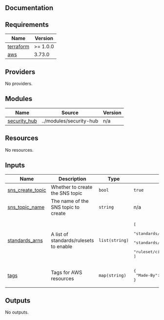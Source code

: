 ## Documentation

<!-- BEGINNING OF PRE-COMMIT-TERRAFORM DOCS HOOK -->
## Requirements

| Name | Version |
|------|---------|
| <a name="requirement_terraform"></a> [terraform](#requirement\_terraform) | >= 1.0.0 |
| <a name="requirement_aws"></a> [aws](#requirement\_aws) | 3.73.0 |

## Providers

No providers.

## Modules

| Name | Source | Version |
|------|--------|---------|
| <a name="module_security_hub"></a> [security\_hub](#module\_security\_hub) | ../modules/security-hub | n/a |

## Resources

No resources.

## Inputs

| Name | Description | Type | Default | Required |
|------|-------------|------|---------|:--------:|
| <a name="input_sns_create_topic"></a> [sns\_create\_topic](#input\_sns\_create\_topic) | Whether to create the SNS topic | `bool` | `true` | no |
| <a name="input_sns_topic_name"></a> [sns\_topic\_name](#input\_sns\_topic\_name) | The name of the SNS topic to create | `string` | n/a | yes |
| <a name="input_standards_arns"></a> [standards\_arns](#input\_standards\_arns) | A list of standards/rulesets to enable | `list(string)` | <pre>[<br>  "standards/aws-foundational-security-best-practices/v/1.0.0",<br>  "standards/pci-dss/v/3.2.1",<br>  "ruleset/cis-aws-foundations-benchmark/v/1.2.0"<br>]</pre> | no |
| <a name="input_tags"></a> [tags](#input\_tags) | Tags for AWS resources | `map(string)` | <pre>{<br>  "Made-By": "terraform"<br>}</pre> | no |

## Outputs

No outputs.
<!-- END OF PRE-COMMIT-TERRAFORM DOCS HOOK -->
